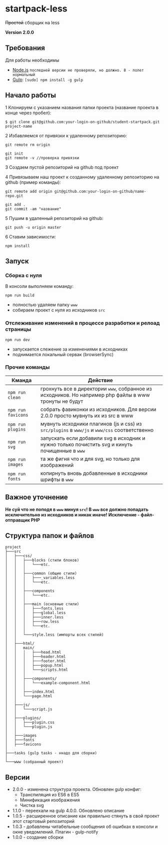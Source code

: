 # startpack-less
~~Простой~~ сборщик на less

**Version 2.0.0**

## Требования

Для работы необходимы

* [Node.js](http://nodejs.org) `последней версии не проверяли, но должно. 8 - полет нормальный`
* [Gulp](http://gulpjs.com/): `[sudo] npm install -g gulp`

## Начало работы

1 Клонируем с указанием названия папки проекта (название проекта в конце через пробел):
```
$ git clone git@github.com:your-login-on-github/student-startpack.git project-name
```

2 Избавляемся от привязки к удаленному репозиторию:
```
git remote rm origin
```
```
git init
git remote -v //проверка привязки
```

3 Создаем пустой репозиторий на github под проект

4 Привязываем наш проект к созданному удаленному репозиторию на github (пример команды):
```
git remote add origin git@github.com:your-login-on-github/name-repo.git
```

```
git add .
git commit -am "название"
```

5 Пушим в удаленный репозиторий на github:
```
git push -u origin master
```

6 Ставим зависимости:
```
npm install
```

## Запуск

### Сборка с нуля
В консоли выполняем команду:
```
npm run build
```
* полностью удаляем папку `www`
* собираем проект с нуля из исходников `src`

### Отслеживание изменений в процессе разработки и релоад страницы
```
npm run dev
```
* запускается слежение за изменениями в исходниках
* поднимается локальный сервак (browserSync)

### Прочие команды
Кманда | Действие
-------- | --------
`npm run clean`| грохнуть все в директории `www`, собранное из исходников. Но например php файлы в www тронуты не будут
`npm run favicons` | собрать фавиконки из исходников. Для версии 2.0.0 просто мувнуть их из src в www
`npm run plugins` | мувнуть исходники плагинов (js и css) из `src/plugins` в `www/js` и `www/css` соответственно
`npm run svg` | запускать если добавили svg в исходник и нужно только почистить svg и кинуть почищенные в `www`
`npm run images` | та же фигня что и для svg, но только для изображений
`npm run fonts` | копирнуть вновь добавленные в исходники шрифты в `www`

## Важное уточнение
**Не суй что не поподя в `www` минуя `src`! В `www` все должно попадать исключительно из исходников и никак иначе!**
**Исключение - файл-отправщик PHP**

## Структура папок и файлов
```
project
├───src
│   ├───css/
│   │   ├───blocks (стили блоков)
│   │   │   └───etc.
│   │   │
│   │   ├───common (общие стили)
│   │   │   ├───_variables.less
│   │   │   └───etc.
│   │   │
│   │   ├───components
│   │   │   └───etc.
│   │   │
│   │   ├───main (основные стили)
│   │   │   ├───fonts.less
│   │   │   ├───global.less
│   │   │   ├───inner.less
│   │   │   ├───row.less
│   │   │   └───etc.
│   │   │
│   │   └───style.less (импорты всех стилей)
│   │
│   ├───html/
│   │   main/
│   │   │   ├───head.html
│   │   │   ├───header.html
│   │   │   ├───footer.html
│   │   │   ├───popup.html
│   │   │   └───scripts.html
│   │   │
│   │   ├───components/
│   │   │   └───example-component.html
│   │   │
│   │   ├───index.html
│   │   └───page.html
│   │
│   ├───js/
│   │   └───script.js
│   │
│   ├───plugins/
│   │   ├───plugin.css
│   │   └───plugin.js
│   │
│   ├───images
│   ├───fonts
│   ├───favicons
│
├───tasks (gulp tasks - ннадо для сборки)
│   
└───www (собранный проект)
```

## Версии
* 2.0.0 - изменена структура проекта. Обновлен gulp конфиг:
    * Транспиляция из ES6 в ES5
    * Минификация изображения
    * Чистка svg
* 1.1.0 - переехали на gulp 4.0.0. Обновлено описание
* 1.0.5 - расширенное описание как правильно стянуть в свой проект этот стартовый репозиторий
* 1.0.3 - добавлены читабельные сообщения об ошибках в консоли и окне уведомлений. Плагин - gulp-notify
* 1.0.0 - создание сборки
